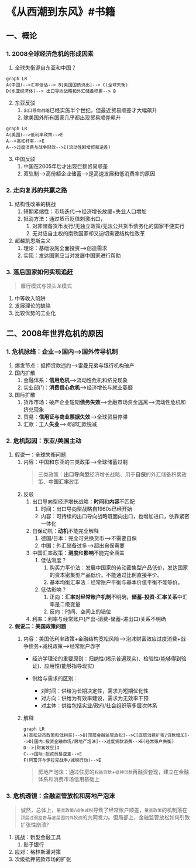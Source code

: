 
# 《从西潮到东风》#书籍

## 一、概论

### 1. 2008全球经济危机的形成因素

1. 全球失衡源自东亚和中国？

```mermaid
graph LR
A(中国)-->汇率低估--> B[美国国债流出]--> C(全球失衡)
D(东亚经济体)--> 出口导向战略和外汇储备积累--> B
```

2. 东亚反驳
   1. `出口导向战略`已经实施半个世纪，但最近贸易顺差才大幅飙升
   2. 除美国外所有国家几乎都出现贸易顺差飙升

```mermaid
graph LR
A(美国)-->低利率政策-->E
A-->高杠杆率-->E
A-->过度消费与战争财政-->E(流动性剧增贸易逆差)
```

3. 中国反驳
   1. 中国在2005年后才出现巨额贸易顺差
   2. 双轨制-->高份额企业储蓄-->是高速发展和低消费率的原因

### 2. 走向复苏的共赢之路

1. 结构性改革的挑战
   1. 短期紧缩性：市场迭代-->经济增长放缓+失业人口增加
   2. 抵消方法：通过货币贬值刺激出口，
      1. 对非储备货币发行/无独立政策/无法公共货币债务化的国家不便实行
      2. 无对应自主权的南欧国家却又迫切需要结构性改革
2. 超越凯恩斯主义
   1. 理论：基础设施全面投资-->创造需求
   2. 实现：发达国家应当对发展中国家进行帮助

### 3. 落后国家如何实现追赶

> 雁行模式与领头龙模式

1. 中等收入陷阱
2. 发展理论的缺陷
3. 比较优势的工业化

<div STYLE="page-break-after: always;"></div>

## 二、2008年世界危机的原因

### 1. 危机脉络：企业-->国内-->国外传导机制

1. 爆发节点：抵押贷款违约-->雷曼兄弟与银行机构破产
2. 国内扩散
   1. 金融体系：**信用危机**-->流动性危机和挤兑现象
   2. 实业部门：**消费信心危机**-->经济增长与就业萎靡
3. 国际扩散
   1. 货币市场：破产企业短期**债务失效**-->金融市场资金逃离-->流动性危机和挤兑现象
   2. 贸易：**信用证与商业票据失效**-->全球贸易停滞
   3. 汇款：工人**失业**-->*局部*汇款锐减

### 2. 危机起因：东亚/美国主动

1. 假说一：全球失衡问题
   1. 内容：中国和东亚的三类政策-->全球储蓄过剩
      > 三类政策：**出口导向型**经济增长战略、用于**自保**的外汇储备积累政策、**中国汇率**政策
   2. 反驳
      1. 出口导向型经济增长战略：**时间**和**内容**不匹配
         1. 时间：出口导向型战略自1960s已经开始
         2. 内容：可持续的出口导向战略既面向出口，也增加进口，依靠紧密一体化
      2. 自保动机：**动机**不能完全解释
         1. 德国/日本：完全可兑换货币-->不需要自保
         2. 中国：外汇储备过多-->超出自保需要
      3. 中国汇率政策：**测度**和**影响**不能完全涵盖
         1. 低估测度？
            1. 购买力平价法：发展中国家的劳动密集型产品低价，发达国家的资本密集型产品低价。不能通过比例直接平价。
            2. 基本均衡汇率法：经常账户平衡与基本价值平衡不能等价。
         2. 低估影响？
            1. 正向：**汇率对经常账户机制**不明确，**储蓄-投资-汇率关系**中汇率是二级变量
            2. 反向：时间、空间上的错位
      4. 利率：利率与经常账户(产出-消费-储蓄-进出口)关系不明确
2. **假说二：美国政策问题**
   1. 内容：美国低利率政策+金融结构宽松风险-->泡沫财富效应过度消费+战争债务+减税政策-->经常账户赤字

      - 经济学理论的重要原则：归纳性(揭示普遍现实)、检验性(能够得到验证)、应用性(能够指导现实)

      - 供给与需求的区别：
        - 对时间：供给为长期决定性，需求为短期优化性
        - 对方向：供给为有效率建设，需求为无效率干预
        - 对主体：供给包括实业/政府/社会组织等多层次体系

   2. 解释

      ```mermaid
      graph LR
      A(宽松货币政策和低利率)-->B[顶层金融监管放松]-->C[底层消费扩张/贷款增加]-->D[国内:投资金融市场/房地产泡沫]-->过度贷款消费-->E(经常账户失衡)
      D-->|财富效应|D
      C-->国际:投资贸易逆差-->E
      F(阿富汗与伊拉克战争/减税行动)-->E
      ```

      > 房地产泡沫：通过住房的`权益贷款`+`抵押贷款`再融资套现，建立在金融体系和消费市场信用基础上

### 3. 危机透镜：金融监管放松和房地产泡沫

> 诚然，总体上，`量宽政策`/`战争减税`导致了经常账户顺差，`量宽政策`的机制落在`顶层过弱监管`与`底层国内外投资`的共同发力。但局部上，金融监管放松如何引致扩张性崩溃?

1. 挑战：新型金融工具
   1. 影子银行
2. 应对：格林斯潘对策
3. 次级抵押贷款市场的扩张
